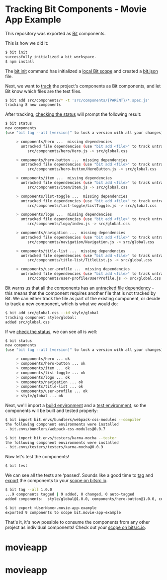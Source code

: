 # Tracking Bit Components - Movie App Example

This repository was exported as [Bit](https://docs.bitsrc.io/docs/about-bit.html) components.

This is how we did it:

```bash
$ bit init
successfully initialized a bit workspace.
$ npm install
```

The [bit init](https://docs.bitsrc.io/docs/cli-init.html) command has initialized a [local Bit scope](https://docs.bitsrc.io/docs/what-is-bit.html#what-is-a-scope-collection) and created a [bit.json](https://docs.bitsrc.io/docs/conf-bit-json.html) file.

Next, we want to [track](https://docs.bitsrc.io/docs/isolating-and-tracking-components.html) the project's components as Bit components, and let Bit know which files are the test files.

```bash
$ bit add src/components/* -t 'src/components/{PARENT}/*.spec.js'
tracking 8 new components
```

After tracking, [checking the status](https://docs.bitsrc.io/docs/cli-status.html) will prompt the following result:

```bash
$ bit status
new components
(use "bit tag --all [version]" to lock a version with all your changes)

     > components/hero ...  missing dependencies
       untracked file dependencies (use "bit add <file>" to track untracked files as components):
          src/components/hero/Hero.js -> src/global.css

     > components/hero-button ...  missing dependencies
       untracked file dependencies (use "bit add <file>" to track untracked files as components):
          src/components/hero-button/HeroButton.js -> src/global.css

     > components/item ...  missing dependencies
       untracked file dependencies (use "bit add <file>" to track untracked files as components):
          src/components/item/Item.js -> src/global.css

     > components/list-toggle ...  missing dependencies
       untracked file dependencies (use "bit add <file>" to track untracked files as components):
          src/components/list-toggle/ListToggle.js -> src/global.css

     > components/logo ...  missing dependencies
       untracked file dependencies (use "bit add <file>" to track untracked files as components):
          src/components/logo/index.js -> src/global.css

     > components/navigation ...  missing dependencies
       untracked file dependencies (use "bit add <file>" to track untracked files as components):
          src/components/navigation/Navigation.js -> src/global.css

     > components/title-list ...  missing dependencies
       untracked file dependencies (use "bit add <file>" to track untracked files as components):
          src/components/title-list/TitleList.js -> src/global.css

     > components/user-profile ...  missing dependencies
       untracked file dependencies (use "bit add <file>" to track untracked files as components):
          src/components/user-profile/UserProfile.js -> src/global.css
```

Bit warns us that all the components has an [untracked file dependency](https://docs.bitsrc.io/docs/isolating-and-tracking-components.html#tracking-a-component-with-dependencies) - this means that the component requires another file that is not tracked by Bit. We can either track the file as part of the existing component, or decide to track a new component, which is what we would do:

```bash
$ bit add src/global.css --id style/global
tracking component style/global:
added src/global.css
```

If we [check the status](https://docs.bitsrc.io/docs/cli-status.html), we can see all is well:

```bash
$ bit status
new components
(use "bit tag --all [version]" to lock a version with all your changes)

     > components/hero ... ok
     > components/hero-button ... ok
     > components/item ... ok
     > components/list-toggle ... ok
     > components/logo ... ok
     > components/navigation ... ok
     > components/title-list ... ok
     > components/user-profile ... ok
     > style/global ... ok
```

Next, we'll import a [build environment](https://docs.bitsrc.io/docs/building-components.html#defining-a-default-compiler-for-your-project) and a [test environment](https://docs.bitsrc.io/docs/testing-components.html#defining-a-tester-for-your-project), so the components will be built and tested properly:

```bash
$ bit import bit.envs/bundlers/webpack-css-modules --compiler
the following component environments were installed
- bit.envs/bundlers/webpack-css-modules@0.0.7

$ bit import bit.envs/testers/karma-mocha --tester
the following component environments were installed
- bit.envs/testers/testers/karma-mocha@0.0.9
```

Now let's test the components!

```bash
$ bit test
```

We can see all the tests  are ‘passed’. Sounds like a good time to [tag](https://docs.bitsrc.io/docs/versioning-tracked-components.html) and [export](https://docs.bitsrc.io/docs/cli-export.html) the components to your [scope on bitsrc.io](https://bitsrc.io).

```bash
$ bit tag --all 1.0.0
...9 components tagged | 9 added, 0 changed, 0 auto-tagged
added components:  style/global@1.0.0, components/hero-button@1.0.0, components/hero@1.0.0, components/list-toggle@1.0.0, components/item@1.0.0, components/logo@1.0.0, components/navigation@1.0.0, components/title-list@1.0.0, components/user-profile@1.0.0

$ bit export <UserName>.movie-app-example
exported 9 components to scope bit.movie-app-example
```

That's it, it's now possible to consume the components from any other project as individual components!
Check out your [scope on bitsrc.io](https://bitsrc.io/).
# movieapp
# movieapp
